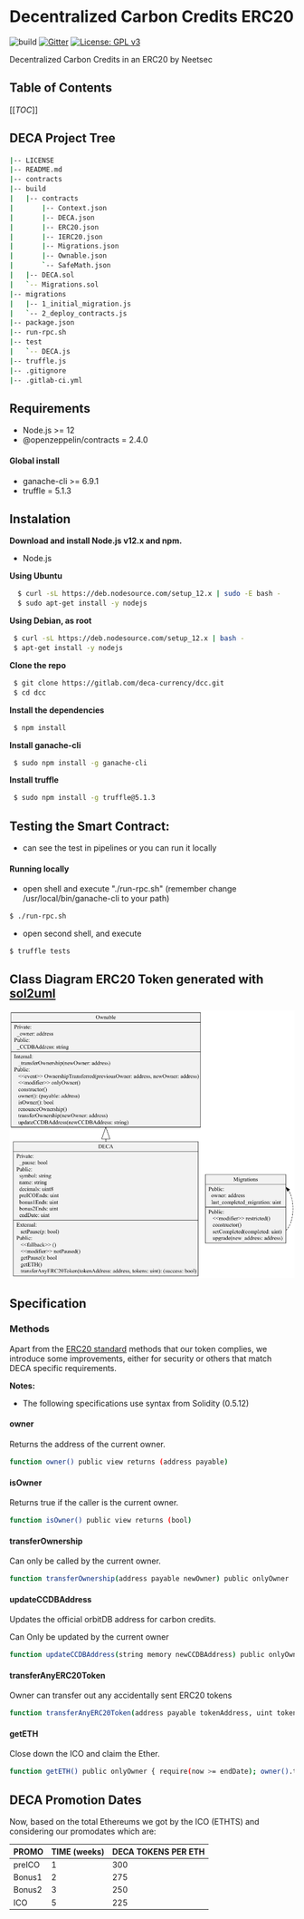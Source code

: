 Decentralized Carbon Credits ERC20
===
![build](https://gitlab.com/deca-currency/dcc/badges/develop/pipeline.svg)
[![Gitter](https://img.shields.io/gitter/room/nwjs/nw.js.svg)](https://gitter.im/deca-currency/community) 
[![License: GPL v3](https://img.shields.io/badge/License-GPLv3-blue.svg)](https://www.gnu.org/licenses/gpl-3.0)

Decentralized Carbon Credits in an ERC20 by Neetsec

## Table of Contents

[[_TOC_]] 

## DECA Project Tree
```sh
|-- LICENSE
|-- README.md
|-- contracts
|-- build
|   |-- contracts
|       |-- Context.json
|       |-- DECA.json
|       |-- ERC20.json
|       |-- IERC20.json
|       |-- Migrations.json
|       |-- Ownable.json
|       `-- SafeMath.json
|   |-- DECA.sol
|   `-- Migrations.sol
|-- migrations
|   |-- 1_initial_migration.js
|   `-- 2_deploy_contracts.js
|-- package.json
|-- run-rpc.sh
|-- test
|   `-- DECA.js
|-- truffle.js
|-- .gitignore
|-- .gitlab-ci.yml
```

## Requirements

* Node.js >= 12
* @openzeppelin/contracts = 2.4.0 

#### Global install
* ganache-cli >= 6.9.1 
* truffle = 5.1.3

## Instalation

**Download and install Node.js v12.x and npm.**

* Node.js

**Using Ubuntu**

```sh
  $ curl -sL https://deb.nodesource.com/setup_12.x | sudo -E bash -
  $ sudo apt-get install -y nodejs
```
**Using Debian, as root**

```sh
 $ curl -sL https://deb.nodesource.com/setup_12.x | bash - 
 $ apt-get install -y nodejs
```

**Clone the repo**

```sh
 $ git clone https://gitlab.com/deca-currency/dcc.git
 $ cd dcc
```

**Install the dependencies**

```sh
 $ npm install
```

**Install ganache-cli**
```sh
 $ sudo npm install -g ganache-cli
```

**Install truffle**

```sh
 $ sudo npm install -g truffle@5.1.3
```

## Testing the Smart Contract:
- can see the test in pipelines or you can run it locally

#### Running locally
- open shell and execute "./run-rpc.sh" (remember change /usr/local/bin/ganache-cli to your path)
```sh
$ ./run-rpc.sh
```

- open second shell, and execute 

```sh
$ truffle tests
```


## Class Diagram ERC20 Token generated with [sol2uml](https://github.com/naddison36/sol2uml)

<p align="center">
  <img src="uml/diagram.png" width="720" />
</p>

## Specification

### Methods

Apart from the [ERC20 standard](https://eips.ethereum.org/EIPS/eip-20) methods that our token complies, we introduce some
improvements, either for security or others that match DECA specific requirements.

**Notes:**

* The following specifications use syntax from Solidity (0.5.12)

#### owner 

Returns the address of the current owner.

```sh
function owner() public view returns (address payable)
```

#### isOwner 

Returns true if the caller is the current owner.

```sh
function isOwner() public view returns (bool)
```

#### transferOwnership 

Can only be called by the current owner.

```sh
function transferOwnership(address payable newOwner) public onlyOwner 
```

#### updateCCDBAddress
Updates the official orbitDB address for carbon credits.
    
Can Only be updated by the current owner

```sh
function updateCCDBAddress(string memory newCCDBAddress) public onlyOwner 
```

#### transferAnyERC20Token 

Owner can transfer out any accidentally sent ERC20 tokens

```sh
function transferAnyERC20Token(address payable tokenAddress, uint tokens) public onlyOwner returns (bool success)
```

#### getETH 

Close down the ICO and claim the Ether.

```sh
function getETH() public onlyOwner { require(now >= endDate); owner().transfer(address(this).balance); }
```

## DECA Promotion Dates 

Now, based on the total Ethereums we got by the ICO  (ETHTS) 
and considering our promodates which are:

| PROMO  | TIME (weeks) | DECA TOKENS PER ETH |
|--------|--------------|---------------------|
| preICO | 1            | 300                 |
| Bonus1 | 2            | 275                 |
| Bonus2 | 3            | 250                 |
| ICO    | 5            | 225                 |
